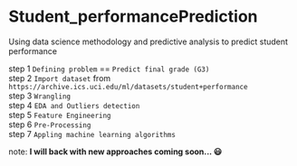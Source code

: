 # Student_performancePrediction
Using data science methodology and predictive analysis to predict student performance

step 1 `Defining problem` == `Predict final grade (G3)`  
step 2 `Import dataset` from `https://archive.ics.uci.edu/ml/datasets/student+performance`  
step 3 `Wrangling`  
step 4 `EDA and Outliers detection`  
step 5 `Feature Engineering`  
step 6 `Pre-Processing`  
step 7 `Appling machine learning algorithms`   

note: **I will back with new approaches coming soon... :smiley:**

